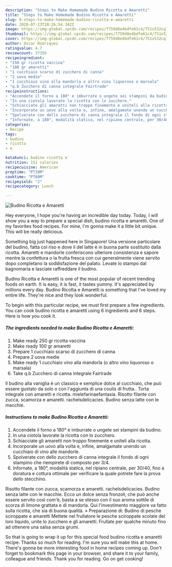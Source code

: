 ```yaml
---
description: "Steps to Make Homemade Budino Ricotta e Amaretti"
title: "Steps to Make Homemade Budino Ricotta e Amaretti"
slug: 0-steps-to-make-homemade-budino-ricotta-e-amaretti
date: 2020-07-23T20:26:54.342Z
image: https://img-global.cpcdn.com/recipes/f759d8e4bdfe61c4/751x532cq70/budino-ricotta-e-amaretti-recipe-main-photo.jpg
thumbnail: https://img-global.cpcdn.com/recipes/f759d8e4bdfe61c4/751x532cq70/budino-ricotta-e-amaretti-recipe-main-photo.jpg
cover: https://img-global.cpcdn.com/recipes/f759d8e4bdfe61c4/751x532cq70/budino-ricotta-e-amaretti-recipe-main-photo.jpg
author: Oscar Rodriquez
ratingvalue: 4.7
reviewcount: 37356
recipeingredient:
- "250 gr ricotta vaccina"
- "100 gr amaretti"
- "1 cucchiaio scarso di zucchero di canna"
- "2 uova medie"
- "1 cucchiaio vino alla mandorla o altro vino liquoroso o marsala"
- "q.b Zucchero di canna integrale Fairtrade"
recipeinstructions:
- "Accendete il forno a 180° e imburrate o ungete sei stampini da budino."
- "In una ciotola lavorate la ricotta con lo zucchero."
- "Schiacciate gli amaretti non troppo finemente e uniteli alla ricotta."
- "Incorporate un uovo alla volta e, infine, amalgamate unendo un cucchiaio di vino alle mandorle."
- "Spolverate con dello zucchero di canna integrale il fondo di ogni stampino che riempirete di composto per 3/4."
- "Infornate, a 180°, modalità statica, nel ripiano centrale, per 30/40, fino a doratura e cottura ottimale per verificare la quale potrete fare la prova dello stecchino."
categories:
- Recipe
tags:
- budino
- ricotta
- e

katakunci: budino ricotta e 
nutrition: 151 calories
recipecuisine: American
preptime: "PT39M"
cooktime: "PT60M"
recipeyield: "2"
recipecategory: Lunch

---
```



![Budino Ricotta e Amaretti](https://img-global.cpcdn.com/recipes/f759d8e4bdfe61c4/751x532cq70/budino-ricotta-e-amaretti-recipe-main-photo.jpg)

Hey everyone, I hope you're having an incredible day today. Today, I will show you a way to prepare a special dish, budino ricotta e amaretti. One of my favorites food recipes. For mine, I'm gonna make it a little bit unique. This will be really delicious.

Something big just happened here in Singapore! Una versione particolare del budino, fatta col riso e dove il del latte è in buona parte sostituito dalla ricotta. Amaretti e mandorle conferiscono ulteriore consistenza e sapore mentre la confettura o la frutta fresca con cui generalmente viene servito dopo completano la soddisfazione del palato. Levate lo stampo dal bagnomaria e lasciate raffreddare il budino.

Budino Ricotta e Amaretti is one of the most popular of recent trending foods on earth. It is easy, it is fast, it tastes yummy. It's appreciated by millions every day. Budino Ricotta e Amaretti is something that I've loved my entire life. They're nice and they look wonderful.


To begin with this particular recipe, we must first prepare a few ingredients. You can cook budino ricotta e amaretti using 6 ingredients and 6 steps. Here is how you cook it.

<!--inarticleads1-->

##### The ingredients needed to make Budino Ricotta e Amaretti:

1. Make ready 250 gr ricotta vaccina
1. Make ready 100 gr amaretti
1. Prepare 1 cucchiaio scarso di zucchero di canna
1. Prepare 2 uova medie
1. Make ready 1 cucchiaio vino alla mandorla (o altro vino liquoroso o marsala)
1. Take q.b Zucchero di canna integrale Fairtrade


Il budino alla vaniglia è un classico e semplice dolce al cucchiaio, che può essere gustato da solo o con l&#39;aggiunta di una coulis di frutta.. Torta integrale con amaretti e ricotta. mielefarinaefantasia. Risotto filante con zucca, scamorza e amaretti. rachelsdelicacies. Budino senza latte con le macchie. 

<!--inarticleads2-->

##### Instructions to make Budino Ricotta e Amaretti:

1. Accendete il forno a 180° e imburrate o ungete sei stampini da budino.
1. In una ciotola lavorate la ricotta con lo zucchero.
1. Schiacciate gli amaretti non troppo finemente e uniteli alla ricotta.
1. Incorporate un uovo alla volta e, infine, amalgamate unendo un cucchiaio di vino alle mandorle.
1. Spolverate con dello zucchero di canna integrale il fondo di ogni stampino che riempirete di composto per 3/4.
1. Infornate, a 180°, modalità statica, nel ripiano centrale, per 30/40, fino a doratura e cottura ottimale per verificare la quale potrete fare la prova dello stecchino.


Risotto filante con zucca, scamorza e amaretti. rachelsdelicacies. Budino senza latte con le macchie. Ecco un dolce senza fronzoli, che può anche essere servito così com&#39;è, basta a se stesso con il suo aroma sottile di scorza di limone grattata e di mandorla. Qui l&#39;investimento maggiore va fatto sulla ricotta, che sia di buona qualità. » Preparazione di: Budino di pesche sciroppate e amaretti Mettete nel frullatore le pesche sciroppate scolate del loro liquido, unite lo zucchero e gli amaretti. Frullate per qualche minuto fino ad ottenere una salsa senza grumi. 

So that is going to wrap it up for this special food budino ricotta e amaretti recipe. Thanks so much for reading. I'm sure you will make this at home. There's gonna be more interesting food in home recipes coming up. Don't forget to bookmark this page in your browser, and share it to your family, colleague and friends. Thank you for reading. Go on get cooking!

